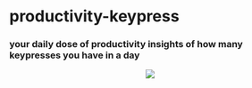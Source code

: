 # productivity-keypress

### your daily dose of productivity insights of how many keypresses you have in a day

<p align="center">
  <img src="https://i.imgur.com/BoqSYzb.png" />
</p>
